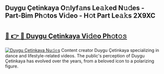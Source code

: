 ## Duygu Çetinkaya O𝚗lyf𝚊ns Le𝚊𝚔ed N𝚞𝚍es - Part-Bim Ph𝚘tos Vi𝚍eo - H𝚘t Part Le𝚊𝚔s 2X9XC

# <h2><a href="http://hf226gk.feru.top/?c=Duygu+%c3%87etinkaya">🔗 👉 🔴 Duygu Çetinkaya Vi𝚍𝚎o Ph𝚘t𝚘𝚜</a></h2>

[![Duygu Çetinkaya Nu𝚍𝚎s](https://i.imgur.com/0TWrTi3.gif)](http://hf226gk.feru.top/?c=Duygu+%c3%87etinkaya)
Content creator Duygu Çetinkaya specializing in dance and lifestyle-related videos. The public's perception of Duygu Çetinkaya has evolved over the years, from a beloved icon to a polarizing figure. 
